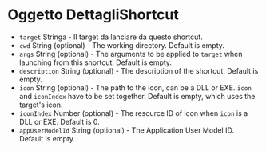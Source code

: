 # Oggetto DettagliShortcut

* `target` Stringa - Il target da lanciare da questo shortcut.
* `cwd` String (optional) - The working directory. Default is empty.
* `args` String (optional) - The arguments to be applied to `target` when launching from this shortcut. Default is empty.
* `description` String (optional) - The description of the shortcut. Default is empty.
* `icon` String (optional) - The path to the icon, can be a DLL or EXE. `icon` and `iconIndex` have to be set together. Default is empty, which uses the target's icon.
* `iconIndex` Number (optional) - The resource ID of icon when `icon` is a DLL or EXE. Default is 0.
* `appUserModelId` String (optional) - The Application User Model ID. Default is empty.
